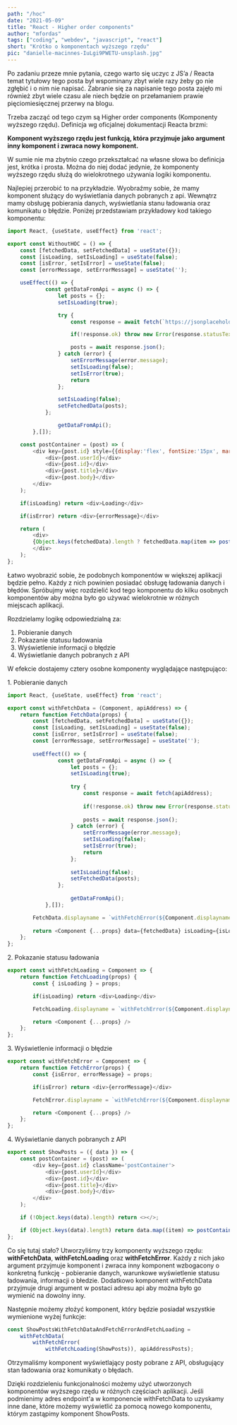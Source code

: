 ```yaml
--- 
path: "/hoc"
date: "2021-05-09"
title: "React - Higher order components"
author: "mfordas"
tags: ["coding", "webdev", "javascript", "react"]
short: "Krótko o komponentach wyższego rzędu"
pic: "danielle-macinnes-IuLgi9PWETU-unsplash.jpg"
---
```


  <div>
                                <p>Po zadaniu przeze mnie pytania, czego warto się uczyc z JS’a / Reacta temat tytułowy tego posta był wspominany zbyt wiele razy żeby go nie zgłębić i o nim nie napisać. Zabranie się za napisanie tego posta zajęło mi również zbyt wiele czasu ale niech będzie on przełamaniem prawie pięciomiesięcznej przerwy na blogu.
                                </p>
                                <p>Trzeba zacząć od tego czym są Higher order components (Komponenty wyższego rzędu). Definicja wg oficjalnej dokumentacji Reacta brzmi:
                                </p>
                                <p><b>Komponent wyższego rzędu jest funkcją, która przyjmuje jako argument inny komponent i zwraca nowy komponent.</b>
                                </p>
                                <p>W sumie nie ma zbytnio czego przekształcać na własne słowa bo definicja jest, krótka i prosta. Można do niej dodać jedynie, że komponenty wyższego rzędu służą do wielokrotnego używania logiki komponentu.
                                </p>
                                <p>Najlepiej przerobić to na przykładzie. Wyobraźmy sobie, że mamy komponent służący do wyświetlania danych pobranych z api. Wewnątrz mamy obsługę pobierania danych, wyświetlania stanu ładowania oraz komunikatu o błędzie. Poniżej przedstawiam przykładowy kod takiego komponentu:
                                </p>
                                </div>

```javascript
import React, {useState, useEffect} from 'react';

export const WithoutHOC = () => {
    const [fetchedData, setFetchedData] = useState({});
    const [isLoading, setIsLoading] = useState(false);
    const [isError, setIsError] = useState(false);
    const [errorMessage, setErrorMessage] = useState('');

    useEffect(() => {
            const getDataFromApi = async () => {
                let posts = {};
                setIsLoading(true);

                try {
                    const response = await fetch(`https://jsonplaceholder.typicode.com/posts`);

                    if(!response.ok) throw new Error(response.statusText);

                    posts = await response.json();
                } catch (error) {
                    setErrorMessage(error.message);
                    setIsLoading(false);
                    setIsError(true);
                    return
                };

                setIsLoading(false);
                setFetchedData(posts);
            };

                getDataFromApi();
        },[]);

    const postContainer = (post) => (
        <div key={post.id} style={{display:'flex', fontSize:'15px', margin:'10px', padding: '5px', justifyContent:'center', alignItems:'center' }}>
            <div>{post.userId}</div>
            <div>{post.id}</div>
            <div>{post.title}</div>
            <div>{post.body}</div>
        </div>
    );

    if(isLoading) return <div>Loading</div>

    if(isError) return <div>{errorMessage}</div>

    return (
        <div>
        {Object.keys(fetchedData).length ? fetchedData.map(item => postContainer(item)) : <></>}
        </div>
    );
};
```
<div>
                                <p>Łatwo wyobrazić sobie, że podobnych komponentów w większej aplikacji będzie pełno. Każdy z nich powinien posiadać obsługę ładowania danych i błędów. Spróbujmy więc rozdzielić kod tego komponentu do kilku osobnych komponentów aby można było go używać wielokrotnie w różnych miejscach aplikacji.
                                </p>
                                <p>Rozdzielamy logikę odpowiedzialną za:</p>
                                <ol>
                                <li>Pobieranie danych</li>
                                <li>Pokazanie statusu ładowania</li>
                                <li>Wyświetlenie informacji o błędzie</li>
                                <li>Wyświetlanie danych pobranych z API</li>
                                </ol>
                                <p>W efekcie dostajemy cztery osobne komponenty wyglądające następująco:</p>
                                <p>1. Pobieranie danych</p>
</div>

```javascript
import React, {useState, useEffect} from 'react';

export const withFetchData = (Component, apiAddress) => {
    return function FetchData(props) {
        const [fetchedData, setFetchedData] = useState({});
        const [isLoading, setIsLoading] = useState(false);
        const [isError, setIsError] = useState(false);
        const [errorMessage, setErrorMessage] = useState('');
    
        useEffect(() => {
                const getDataFromApi = async () => {
                    let posts = {};
                    setIsLoading(true);
    
                    try {
                        const response = await fetch(apiAddress);
    
                        if(!response.ok) throw new Error(response.statusText);
    
                        posts = await response.json();
                    } catch (error) {
                        setErrorMessage(error.message);
                        setIsLoading(false);
                        setIsError(true);
                        return
                    };
    
                    setIsLoading(false);
                    setFetchedData(posts);
                };
    
                    getDataFromApi();
            },[]);

        FetchData.displayname = `withFetchError(${Component.displayname || Component.name})`;
    
        return <Component {...props} data={fetchedData} isLoading={isLoading} isError={isError} errorMessage={errorMessage} />
    };
};
```
<div>
<p>2. Pokazanie statusu ładowania</p>
</div>

```javascript
export const withFetchLoading = Component => {
    return function FetchLoading(props) {
        const { isLoading } = props;

        if(isLoading) return <div>Loading</div>

        FetchLoading.displayname = `withFetchError(${Component.displayname || Component.name})`;

        return <Component {...props} />
    };
};                                
```
<div>
<p>3. Wyświetlenie informacji o błędzie</p>

```javascript
export const withFetchError = Component => {
    return function FetchError(props) {
        const {isError, errorMessage} = props;

        if(isError) return <div>{errorMessage}</div>

        FetchError.displayname = `withFetchError(${Component.displayname || Component.name})`;

        return <Component {...props} />
    };
};
```
</div>
<div>
<p>4. Wyświetlanie danych pobranych z API</p>

```javascript
export const ShowPosts = ({ data }) => {
    const postContainer = (post) => (
        <div key={post.id} className='postContainer'>
            <div>{post.userId}</div>
            <div>{post.id}</div>
            <div>{post.title}</div>
            <div>{post.body}</div>
        </div>
    );

    if (!Object.keys(data).length) return <></>;

    if (Object.keys(data).length) return data.map((item) => postContainer(item));
};
```
</ol>
</div>
<div>
<p>Co się tutaj stało? Utworzyliśmy trzy komponenty wyższego rzędu: <b>withFetchData</b>,  <b>withFetchLoading</b> oraz <b>withFetchError</b>. Każdy z nich
jako argument przyjmuje komponent i zwraca inny komponent wzbogacony o konkretną funkcję - pobieranie danych, warunkowe wyświetlenie statusu ładowania, informacji o błedzie. Dodatkowo komponent withFetchData przyjmuje drugi argument w postaci adresu api aby można było go wymienić na dowolny inny.</p>
<p>Następnie możemy złożyć komponent, który będzie posiadał wszystkie wymienione wyżej funkcje:</p>

```javascript
const ShowPostsWithFetchDataAndFetchErrorAndFetchLoading = 
    withFetchData(
        withFetchError(
            withFetchLoading(ShowPosts)), apiAddressPosts);
```
<p>Otrzymaliśmy komponent wyświetlający posty pobrane z API, obsługujący stan ładowania oraz komunikaty o błędach.</p>
<p>Dzięki rozdzieleniu funkcjonalności możemy użyć utworzonych komponentów wyższego rzędu w różnych częściach aplikacji. Jeśli podmienimy adres endpoint'a w komponencie withFetchData to uzyskamy inne dane, które możemy wyświetlić za pomocą nowego komponentu, którym zastąpimy komponent ShowPosts.</p>
</div>